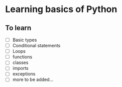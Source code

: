 # Learning basics of Python

## To learn

- [ ] Basic types
- [ ] Conditional statements
- [ ] Loops
- [ ] functions
- [ ] classes
- [ ] imports
- [ ] exceptions
- [ ] more to be added...
